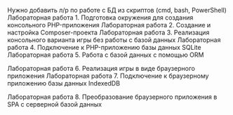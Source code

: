 Нужно добавить л/р по работе с БД из скриптов (cmd, bash, PowerShell)
Лабораторная работа 1. Подготовка окружения для создания консольного PHP-приложения
Лабораторная работа 2. Создание и настройка Composer-проекта
Лабораторная работа 3. Реализация консольного варианта игры без работы с базой данных
Лабораторная работа 4. Подключение к PHP-приложению базы данных SQLite
Лабораторная работа 5. Работа с базой данных с помощью ORM

Лабораторная работа 6. Реализация игры в виде браузерного приложения
Лабораторная работа 7. Подключение к браузерному приложению базы данных IndexedDB

Лабораторная работа 8. Преобразование браузерного приложения в SPA с серверной базой данных
